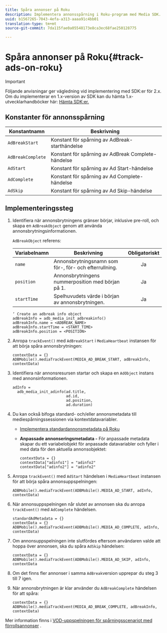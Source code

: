 ```yaml
---
title: Spåra annonser på Roku
description: Implementera annonsspårning i Roku-program med Media SDK.
uuid: b1567265-7043-4efa-a313-aaaa91c4bb01
translation-type: tm+mt
source-git-commit: 7da115fae0a05548173e8ca3ec68fae250128775

---
```



# Spåra annonser på Roku{#track-ads-on-roku}

>[!IMPORTANT]
>
>Följande anvisningar ger vägledning vid implementering med SDK:er för 2.x. Om du implementerar en 1.x-version av SDK kan du hämta 1.x-utvecklarhandböcker här: [Hämta SDK:er.](/help/sdk-implement/download-sdks.md)

## Konstanter för annonsspårning

| Konstantnamn | Beskrivning |
|---|---|
| `AdBreakStart` | Konstant för spårning av AdBreak-starthändelse |
| `AdBreakComplete` | Konstant för spårning av AdBreak Complete-händelse |
| `AdStart` | Konstant för spårning av Ad Start-händelse |
| `AdComplete` | Konstant för spårning av Ad Complete-händelse |
| `AdSkip` | Konstant för spårning av Ad Skip-händelse |

## Implementeringssteg

1. Identifiera när annonsbrytningens gränser börjar, inklusive pre-roll, och skapa en `AdBreakObject` genom att använda annonsbrytningsinformationen.

   `AdBreakObject` referens:

   | Variabelnamn | Beskrivning | Obligatoriskt |
   | --- | --- | :---: |
   | `name` | Annonsbrytningsnamn som för-, för- och efterrullning. | Ja |
   | `position` | Annonsbrytningens nummerposition med början på 1. | Ja |
   | `startTime` | Spelhuvudets värde i början av annonsbrytningen. | Ja |

   ```
   ‘ Create an adbreak info object 
   adBreakInfo = adb_media_init_adbreakinfo() 
   adBreakInfo.name = <ADBREAK_NAME> 
   adBreakInfo.startTime = <START_TIME> 
   adBreakInfo.position = <POSITION>
   ```

1. Anropa `trackEvent()` med `AdBreakStart` i `MediaHeartbeat` instansen för att börja spåra annonsbrytningen:

   ```
   contextData = {} 
   ADBMobile().mediaTrackEvent(MEDIA_AD_BREAK_START, adBreakInfo, contextData)
   ```

1. Identifiera när annonsresursen startar och skapa en `AdObject` instans med annonsinformationen.

   ```
   adInfo =  
     adb_media_init_adinfo(ad.title,  
                           ad.id,  
                           ad.position,  
                           ad.duration) 
   ```

1. Du kan också bifoga standard- och/eller annonsmetadata till mediespårningssessionen via kontextdatavariabler.

   * [Implementera standardannonsmetadata på Roku](/help/sdk-implement/track-ads/impl-std-ad-metadata/impl-std-ad-metadata-roku.md)
   * **Anpassade annonseringsmetadata -** För anpassade metadata skapar du ett variabelobjekt för anpassade datavariabler och fyller i med data för den aktuella annonsobjektet:

      ```
      contextData = {} 
      contextData["adinfo1"] = "adinfo2" 
      contextData["adinfo2"] = "adinfo2"
      ```

1. Anropa `trackEvent()` med `AdStart` händelsen i `MediaHeartbeat` instansen för att börja spåra annonsuppspelningen:

   ```
   ADBMobile().mediaTrackEvent(ADBMobile().MEDIA_AD_START, adInfo, contextData)
   ```

1. När annonsuppspelningen når slutet av annonsen ska du anropa `trackEvent()` med `AdComplete` händelsen.

   ```
   standardAdMetadata = {} 
   contextData = {} 
   ADBMobile().mediaTrackEvent(ADBMobile().MEDIA_AD_COMPLETE, adInfo, contextData)
   ```

1. Om annonsuppspelningen inte slutfördes eftersom användaren valde att hoppa över annonsen, ska du spåra `AdSkip` händelsen:

   ```
   contextData = {} 
   ADBMobile().mediaTrackEvent(ADBMobile().MEDIA_AD_SKIP, adInfo, contextData
   ```

1. Om det finns fler annonser i samma `AdBreak`version upprepar du steg 3 till 7 igen.
1. När annonsbrytningen är klar använder du `AdBreakComplete` händelsen för att spåra:

   ```
   contextData = {} 
   ADBMobile().mediaTrackEvent(MEDIA_AD_BREAK_COMPLETE, adBreakInfo, contextData)
   ```

Mer information finns i [VOD-uppspelningen för spårningsscenariot med förrollsannonser](/help/sdk-implement/tracking-scenarios/vod-preroll-ads.md) .

